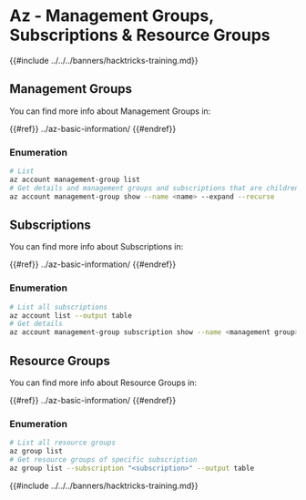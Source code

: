 # Az - Management Groups, Subscriptions & Resource Groups

{{#include ../../../banners/hacktricks-training.md}}

## Management Groups

You can find more info about Management Groups in:

{{#ref}}
../az-basic-information/
{{#endref}}

### Enumeration

```bash
# List
az account management-group list
# Get details and management groups and subscriptions that are children
az account management-group show --name <name> --expand --recurse
```

## Subscriptions

You can find more info about Subscriptions in:

{{#ref}}
../az-basic-information/
{{#endref}}

### Enumeration

```bash
# List all subscriptions
az account list --output table
# Get details
az account management-group subscription show --name <management group> --subscription <subscription>
```

## Resource Groups

You can find more info about Resource Groups in:

{{#ref}}
../az-basic-information/
{{#endref}}

### Enumeration

```bash
# List all resource groups
az group list
# Get resource groups of specific subscription
az group list --subscription "<subscription>" --output table
```

{{#include ../../../banners/hacktricks-training.md}}



